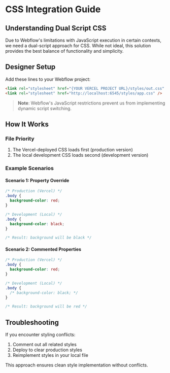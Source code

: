 # CSS Integration Guide

## Understanding Dual Script CSS

Due to Webflow's limitations with JavaScript execution in certain contexts, we need a dual-script approach for CSS. While not ideal, this solution provides the best balance of functionality and simplicity.

## Designer Setup

Add these lines to your Webflow project:

```html
<link rel="stylesheet" href="{YOUR VERCEL PROJECT URL}/styles/out.css" />
<link rel="stylesheet" href="http://localhost:6545/styles/app.css" />
```

> **Note**: Webflow's JavaScript restrictions prevent us from implementing dynamic script switching.

## How It Works

### File Priority

1. The Vercel-deployed CSS loads first (production version)
2. The local development CSS loads second (development version)

### Example Scenarios

#### Scenario 1: Property Override

```css
/* Production (Vercel) */
.body {
  background-color: red;
}

/* Development (Local) */
.body {
  background-color: black;
}

/* Result: background will be black */
```

#### Scenario 2: Commented Properties

```css
/* Production (Vercel) */
.body {
  background-color: red;
}

/* Development (Local) */
.body {
  /* background-color: black; */
}

/* Result: background will be red */
```

## Troubleshooting

If you encounter styling conflicts:

1. Comment out all related styles
2. Deploy to clear production styles
3. Reimplement styles in your local file

This approach ensures clean style implementation without conflicts.
